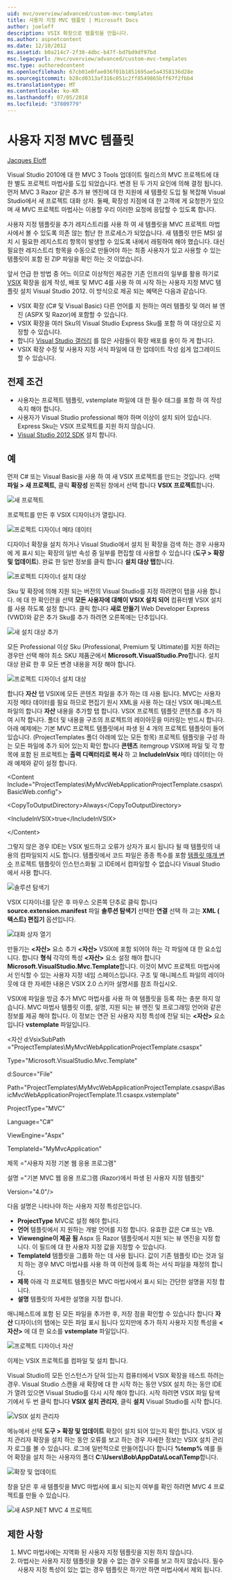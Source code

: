 ```yaml
---
uid: mvc/overview/advanced/custom-mvc-templates
title: 사용자 지정 MVC 템플릿 | Microsoft Docs
author: joeloff
description: VSIX 확장으로 템플릿을 만듭니다.
ms.author: aspnetcontent
ms.date: 12/10/2012
ms.assetid: b0a214c7-2f38-4dbc-b47f-bd7bd9df97bd
msc.legacyurl: /mvc/overview/advanced/custom-mvc-templates
msc.type: authoredcontent
ms.openlocfilehash: 67cb01e0fae036f01b1851695ae5a4358136d28e
ms.sourcegitcommit: b28cd0313af316c051c2ff8549865bff67f2fbb4
ms.translationtype: MT
ms.contentlocale: ko-KR
ms.lasthandoff: 07/05/2018
ms.locfileid: "37809779"
---
```

<a name="custom-mvc-template"></a>사용자 지정 MVC 템플릿
====================
[Jacques Eloff](https://github.com/joeloff)

Visual Studio 2010에 대 한 MVC 3 Tools 업데이트 릴리스의 MVC 프로젝트에 대 한 별도 프로젝트 마법사를 도입 되었습니다. 변경 된 두 가지 요인에 의해 결정 됩니다. 먼저 MVC 3 Razor 같은 추가 뷰 엔진에 대 한 지원에 새 템플릿 도입 될 복잡해 Visual Studio에서 새 프로젝트 대화 상자. 둘째, 확장성 지점에 대 한 고객에 게 요청한가 있으며 새 MVC 프로젝트 마법사는 이용할 우리 이러한 요청에 응답할 수 있도록 합니다.

사용자 지정 템플릿을 추가 레지스트리를 사용 하 여 새 템플릿을 MVC 프로젝트 마법사에서 볼 수 있도록 의존 않는 험난 한 프로세스가 되었습니다. 새 템플릿 만든 MSI 설치 시 필요한 레지스트리 항목이 발생할 수 있도록 내에서 래핑하여 해야 했습니다. 대신 필요한 레지스트리 항목을 수동으로 만들어야 하는 최종 사용자가 있고 사용할 수 있는 템플릿이 포함 된 ZIP 파일을 확인 하는 것 이었습니다.

앞서 언급 한 방법 중 어느 이므로 이상적인 제공한 기존 인프라의 일부를 활용 하기로 [VSIX](https://msdn.microsoft.com/library/ff363239.aspx) 확장을 쉽게 작성, 배포 및 MVC 4를 사용 하 여 시작 하는 사용자 지정 MVC 템플릿 설치 Visual Studio 2012. 이 방식으로 제공 되는 혜택은 다음과 같습니다.

- VSIX 확장 (C# 및 Visual Basic) 다른 언어를 지 원하는 여러 템플릿 및 여러 뷰 엔진 (ASPX 및 Razor)에 포함할 수 있습니다.
- VSIX 확장을 여러 Sku의 Visual Studio Express Sku를 포함 하 여 대상으로 지정할 수 있습니다.
- 합니다 [Visual Studio 갤러리](https://visualstudiogallery.msdn.microsoft.com/) 를 많은 사람들이 확장 배포를 용이 하 게 합니다.
- VSIX 확장 수정 및 사용자 지정 서식 파일에 대 한 업데이트 작성 쉽게 업그레이드할 수 있습니다.

## <a name="prerequisites"></a>전제 조건

- 사용자는 프로젝트 템플릿, vstemplate 파일에 대 한 필수 태그를 포함 하 여 작성 숙지 해야 합니다.
- 사용자가 Visual Studio professional 해야 하며 이상이 설치 되어 있습니다. Express Sku는 VSIX 프로젝트를 지원 하지 않습니다.
- [Visual Studio 2012 SDK](https://www.microsoft.com/download/details.aspx?id=30668) 설치 합니다.

## <a name="example"></a>예

먼저 C# 또는 Visual Basic을 사용 하 여 새 VSIX 프로젝트를 만드는 것입니다. 선택 **파일 > 새 프로젝트**, 클릭 **확장성** 왼쪽된 창에서 선택 합니다 **VSIX 프로젝트**합니다.

![새 프로젝트](custom-mvc-templates/_static/image1.jpg)

프로젝트를 만든 후 VSIX 디자이너가 열립니다.

![프로젝트 디자이너 메타 데이터](custom-mvc-templates/_static/image2.jpg)

디자이너 확장을 설치 하거나 Visual Studio에서 설치 된 확장을 검색 하는 경우 사용자에 게 표시 되는 확장의 일반 속성 중 일부를 편집할 데 사용할 수 있습니다 (**도구 > 확장 및 업데이트**). 완료 한 일반 정보를 클릭 합니다 **설치 대상 탭**합니다.

![프로젝트 디자이너 설치 대상](custom-mvc-templates/_static/image3.jpg)

Sku 및 확장에 의해 지원 되는 버전의 Visual Studio를 지정 하려면이 탭을 사용 합니다. 에 대 한 확인란을 선택 **모든 사용자에 대해이 VSIX 설치 되어** 컴퓨터별 VSIX 설치를 사용 하도록 설정 합니다. 클릭 합니다 **새로 만들기** Web Developer Express (VWD)와 같은 추가 Sku를 추가 하려면 오른쪽에는 단추입니다.

![새 설치 대상 추가](custom-mvc-templates/_static/image4.jpg)

모든 Professional 이상 Sku (Professional, Premium 및 Ultimate)를 지원 하려는 경우만 선택 해야 최소 SKU 제품군에서 **Microsoft.VisualStudio.Pro**합니다. 설치 대상 완료 한 후 모든 변경 내용을 저장 해야 합니다.

![프로젝트 디자이너 설치 대상](custom-mvc-templates/_static/image5.jpg)

합니다 **자산** 탭 VSIX에 모든 콘텐츠 파일을 추가 하는 데 사용 됩니다. MVC는 사용자 지정 메타 데이터를 필요 하므로 편집기 원시 XML을 사용 하는 대신 VSIX 매니페스트 파일의 합니다 **자산** 내용을 추가할 탭 합니다. VSIX 프로젝트 템플릿 콘텐츠를 추가 하 여 시작 합니다. 폴더 및 내용을 구조의 프로젝트의 레이아웃을 미러링는 반드시 합니다. 아래 예제에는 기본 MVC 프로젝트 템플릿에서 파생 된 4 개의 프로젝트 템플릿이 들어 있습니다. (ProjectTemplates 폴더 아래에 있는 모든 항목) 프로젝트 템플릿을 구성 하는 모든 파일에 추가 되어 있는지 확인 합니다 **콘텐츠** itemgroup VSIX에 파일 및 각 항목에 포함 된 프로젝트는  **출력 디렉터리로 복사** 하 고 **IncludeInVsix** 메타 데이터는 아래 예제와 같이 설정 합니다.

&lt;Content Include=&quot;ProjectTemplates\MyMvcWebApplicationProjectTemplate.csaspx\BasicWeb.config&quot;&gt;

&lt;CopyToOutputDirectory&gt;Always&lt;/CopyToOutputDirectory&gt;

&lt;IncludeInVSIX&gt;true&lt;/IncludeInVSIX&gt;

&lt;/Content&gt;

그렇지 않은 경우 IDE는 VSIX 빌드하고 오류가 상자가 표시 됩니다 될 때 템플릿의 내용의 컴파일되지 시도 합니다. 템플릿에서 코드 파일은 종종 특수를 포함 [템플릿 매개 변수](https://msdn.microsoft.com/library/eehb4faa(v=vs.110).aspx) 프로젝트 템플릿이 인스턴스화될 고 IDE에서 컴파일할 수 없습니다 Visual Studio에서 사용 합니다.

![솔루션 탐색기](custom-mvc-templates/_static/image6.jpg)

VSIX 디자이너를 닫은 후 마우스 오른쪽 단추로 클릭 합니다 **source.extension.manifest** 파일 **솔루션 탐색기** 선택한 **연결** 선택 하 고는 **XML ( 텍스트) 편집기** 옵션입니다.

![대화 상자 열기](custom-mvc-templates/_static/image7.jpg)

만들기는 **&lt;자산&gt;** 요소 추가 **&lt;자산&gt;** VSIX에 포함 되어야 하는 각 파일에 대 한 요소입니다. 합니다 **형식** 각각의 특성 **&lt;자산&gt;** 요소 설정 해야 합니다 **Microsoft.VisualStudio.Mvc.Template**합니다. 이것이 MVC 프로젝트 마법사에서 인식할 수 있는 사용자 지정 네임 스페이스입니다. 구조 및 매니페스트 파일의 레이아웃에 대 한 자세한 내용은 VSIX 2.0 스키마 설명서를 참조 하십시오.

VSIX에 파일을 방금 추가 MVC 마법사를 사용 하 여 템플릿을 등록 하는 충분 하지 않습니다. MVC 마법사 템플릿 이름, 설명, 지원 되는 뷰 엔진 및 프로그래밍 언어와 같은 정보를 제공 해야 합니다. 이 정보는 연관 된 사용자 지정 특성에 전달 되는 **&lt;자산&gt;** 요소입니다 **vstemplate** 파일입니다.

&lt;자산 d:VsixSubPath =&quot;ProjectTemplates\MyMvcWebApplicationProjectTemplate.csaspx&quot;

Type=&quot;Microsoft.VisualStudio.Mvc.Template&quot;

d:Source=&quot;File&quot;

Path=&quot;ProjectTemplates\MyMvcWebApplicationProjectTemplate.csaspx\BasicMvcWebApplicationProjectTemplate.11.csaspx.vstemplate&quot;

ProjectType=&quot;MVC&quot;

Language=&quot;C#&quot;

ViewEngine=&quot;Aspx&quot;

TemplateId=&quot;MyMvcApplication&quot;

제목 =&quot;사용자 지정 기본 웹 응용 프로그램&quot;

설명 =&quot;기본 MVC 웹 응용 프로그램 (Razor)에서 파생 된 사용자 지정 템플릿&quot;

Version=&quot;4.0&quot;/&gt;

다음 설명은 나타나야 하는 사용자 지정 특성은입니다.

- **ProjectType** MVC로 설정 해야 합니다.
- **언어** 템플릿에서 지 원하는 개발 언어를 지정 합니다. 유효한 값은 C# 또는 VB.
- **Viewengine이 제공 됨** Aspx 등 Razor 템플릿에서 지원 되는 뷰 엔진을 지정 합니다. 이 필드에 대 한 사용자 지정 값을 지정할 수 있습니다.
- **TemplateId** 템플릿을 그룹화 하는 데 사용 됩니다. 값이 기존 템플릿 ID는 것과 일치 하는 경우 MVC 마법사를 사용 하 여 이전에 등록 하는 서식 파일을 재정의 합니다.
- **제목** 아래 각 프로젝트 템플릿은 MVC 마법사에서 표시 되는 간단한 설명을 지정 합니다.
- **설명** 템플릿의 자세한 설명을 지정 합니다.

매니페스트에 포함 된 모든 파일을 추가한 후, 저장 점을 확인할 수 있습니다 합니다 **자산** 디자이너의 탭에는 모든 파일 표시 됩니다 있지만에 추가 하지 사용자 지정 특성을 **&lt;자산&gt;** 에 대 한 요소를 **vstemplate** 파일입니다.

![프로젝트 디자이너 자산](custom-mvc-templates/_static/image8.jpg)

이제는 VSIX 프로젝트를 컴파일 및 설치 합니다.

Visual Studio의 모든 인스턴스가 닫혀 있는지 컴퓨터에서 VSIX 확장을 테스트 하려는 경우. Visual Studio 스캔을 새 확장에 대 한 시작 하는 동안 VSIX 설치 하는 동안 IDE가 열려 있으면 Visual Studio를 다시 시작 해야 합니다. 시작 하려면 VSIX 파일 탐색기에서 두 번 클릭 합니다 **VSIX 설치 관리자**, 클릭 **설치** Visual Studio를 시작 합니다.

![VSIX 설치 관리자](custom-mvc-templates/_static/image9.jpg)

메뉴에서 선택 **도구 > 확장 및 업데이트** 확장이 설치 되어 있는지 확인 합니다. VSIX 설치 관리자 확장을 설치 하는 동안 오류를 보고 하는 경우 자세한 정보는 VSIX 설치 관리자 로그를 볼 수 있습니다. 로그에 일반적으로 만들어집니다 합니다 **%temp%** 예를 들어 확장을 설치 하는 사용자의 폴더 **C:\Users\Bob\AppData\Local\Temp**합니다.

![확장 및 업데이트](custom-mvc-templates/_static/image10.jpg)

창을 닫은 후 새 템플릿을 MVC 마법사에 표시 되는지 여부를 확인 하려면 MVC 4 프로젝트를 만들 수 있습니다.

![새 ASP.NET MVC 4 프로젝트](custom-mvc-templates/_static/image11.jpg)

## <a name="limitations"></a>제한 사항

1. MVC 마법사에는 지역화 된 사용자 지정 템플릿을 지원 하지 않습니다.
2. 마법사는 사용자 지정 템플릿을 찾을 수 없는 경우 오류를 보고 하지 않습니다. 필수 사용자 지정 특성이 있는 없는 경우 템플릿은 하기만 하면 마법사에서 제외 됩니다.

